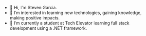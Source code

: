 - 👋 Hi, I’m Steven Garcia.
- 👀 I’m interested in learning new technologies, gaining knowledge, making positive impacts.
- 🌱 I’m currently a student at Tech Elevator learning full stack development using a .NET framework.
